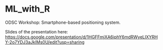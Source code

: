 # ML_with_R
ODSC Workshop: Smartphone-based positioning system.

Slides of the presentation here: https://docs.google.com/presentation/d/1HGFFmjXA6iphY6mdRWyeLIXYRHY-2o7YDJ3aJkIMs0U/edit?usp=sharing
